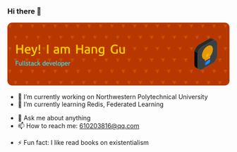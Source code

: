 ### Hi there 👋
![Header](./github-header-image.png)
- 🔭 I’m currently working on Northwestern Polytechnical University
- 🌱 I’m currently learning Redis, Federated Learning
<!-- - 👯 I’m looking to collaborate on software develope enge -->
<!-- - 🤔 I’m looking for help with ... --> 
- 💬 Ask me about anything
- 📫 How to reach me: 610203816@qq.com
<!-- - 😄 Pronouns: ... -->
- ⚡ Fun fact: I like read books on existentialism
<!--
**guhang987/guhang987** is a ✨ _special_ ✨ repository because its `README.md` (this file) appears on your GitHub profile.

Here are some ideas to get you started:

- 🔭 I’m currently working on Northwestern Polytechnical University
- 🌱 I’m currently learning Redis, Federated Learning
- 👯 I’m looking to collaborate on ...
- 🤔 I’m looking for help with ...
- 💬 Ask me about ...
- 📫 How to reach me: 610203816@qq.com
- 😄 Pronouns: ...
- ⚡ Fun fact: I like read books on existentialism
-->

